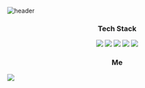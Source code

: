 

![header](https://capsule-render.vercel.app/api?type=slice&color=auto&height=300&section=header&text=HongJunHo&fontSize=90)

<h3 align="center">Tech Stack</h3>


<div align="center"><img src="https://img.shields.io/badge/Java-007396?style=flat-square&logo=Java&logoColor=white"/> <img src="https://img.shields.io/badge/Spring Boot-6DB33F?style=flat-square&logo=Spring Boot&logoColor=white"/> <img src="https://img.shields.io/badge/Oracle-F80000?style=flat-square&logo=Oracle&logoColor=white"/> <img src="https://img.shields.io/badge/Amazon AWS-232F3E?style=flat-square&logo=Amazon AWS&logoColor=white"/> <img src="https://img.shields.io/badge/PWA-5A0FC8?style=flat-square&logo=PWA&logoColor=white"/></div> 


<h3 align="center">Me</h3>
<img src="https://img.shields.io/badge/resume-000000?style=flat-square&logo=Notion&logoColor=white"/> 
